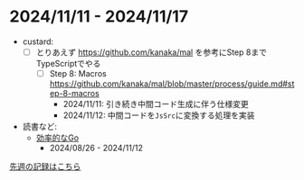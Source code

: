 # 2024/11/11 - 2024/11/17

- custard:
    - [ ] とりあえず <https://github.com/kanaka/mal> を参考にStep 8までTypeScriptでやる
        - [ ] Step 8: Macros <https://github.com/kanaka/mal/blob/master/process/guide.md#step-8-macros>
            - 2024/11/11: 引き続き中間コード生成に伴う仕様変更
            - 2024/11/12: 中間コードを`JsSrc`に変換する処理を実装
- 読書など:
    - [効率的なGo](https://www.oreilly.co.jp//books/9784814400539/)
        - 2024/08/26 - 2024/11/12

[先週の記録はこちら](https://github.com/igrep/daily-commits/blob/8ecacc199bb49c99a400390ef5d103e6e0a160eb/yesterday.md)
